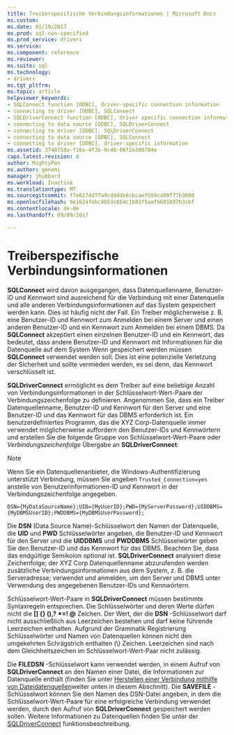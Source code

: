 ```yaml
---
title: Treiberspezifische Verbindungsinformationen | Microsoft Docs
ms.custom: 
ms.date: 01/19/2017
ms.prod: sql-non-specified
ms.prod_service: drivers
ms.service: 
ms.component: reference
ms.reviewer: 
ms.suite: sql
ms.technology:
- drivers
ms.tgt_pltfrm: 
ms.topic: article
helpviewer_keywords:
- SQLConnect function [ODBC], driver-specific connection information
- connecting to driver [ODBC], SQLConnect
- SQLDriverConnect function [ODBC], driver specific connection information
- connecting to data source [ODBC], SQLDriverConnect
- connecting to driver [ODBC], SQLDriverConnect
- connecting to data source [ODBC], SQLConnect
- connecting to driver [ODBC], driver-specific information
ms.assetid: 3748758a-f16a-4f3b-9c40-06f2e300704e
caps.latest.revision: 8
author: MightyPen
ms.author: genemi
manager: jhubbard
ms.workload: Inactive
ms.translationtype: MT
ms.sourcegitcommit: f7e6274d77a9cdd4de6cbcaef559ca99f77b3608
ms.openlocfilehash: 9e1624febc9b53c654c1b01f5aafb601b97b3cbf
ms.contentlocale: de-de
ms.lasthandoff: 09/09/2017

---
```

# <a name="driver-specific-connection-information"></a>Treiberspezifische Verbindungsinformationen
**SQLConnect** wird davon ausgegangen, dass Datenquellenname, Benutzer-ID und Kennwort sind ausreichend für die Verbindung mit einer Datenquelle und alle anderen Verbindungsinformationen auf das System gespeichert werden kann. Dies ist häufig nicht der Fall. Ein Treiber möglicherweise z. B. eine Benutzer-ID und Kennwort zum Anmelden bei einem Server und einen anderen Benutzer-ID und ein Kennwort zum Anmelden bei einem DBMS. Da **SQLConnect** akzeptiert einen einzelnen Benutzer-ID und ein Kennwort, das bedeutet, dass andere Benutzer-ID und Kennwort mit Informationen für die Datenquelle auf dem System Wenn gespeichert werden müssen **SQLConnect** verwendet werden soll. Dies ist eine potenzielle Verletzung der Sicherheit und sollte vermieden werden, es sei denn, das Kennwort verschlüsselt ist.  
  
 **SQLDriverConnect** ermöglicht es dem Treiber auf eine beliebige Anzahl von Verbindungsinformationen in der Schlüsselwort-Wert-Paare der Verbindungszeichenfolge zu definieren. Angenommen Sie, dass ein Treiber Datenquellenname, Benutzer-ID und Kennwort für den Server und eine Benutzer-ID und das Kennwort für das DBMS erforderlich ist. Ein benutzerdefiniertes Programm, das die XYZ Corp-Datenquelle immer verwendet möglicherweise auffordern den Benutzer-IDs und Kennwörtern und erstellen Sie die folgende Gruppe von Schlüsselwort-Wert-Paare oder *Verbindungszeichenfolge* Übergabe an **SQLDriverConnect**:  
  
> [!NOTE]  
>  Wenn Sie ein Datenquellenanbieter, die Windows-Authentifizierung unterstützt Verbindung, müssen Sie angeben `Trusted_Connection=yes` anstelle von Benutzerinformationen-ID und Kennwort in der Verbindungszeichenfolge angegeben.  
  
```  
DSN={MyDataSourceName};UID={MyUserID};PWD={MyServerPassword};UIDDBMS={MyDBMSUserID};PWDDBMS={MyDBMSUserPassword};  
```  
  
 Die **DSN** (Data Source Name)-Schlüsselwort den Namen der Datenquelle, die **UID** und **PWD** Schlüsselwörter angeben, die Benutzer-ID und Kennwort für den Server und die **UIDDBMS**  und **PWDDBMS** Schlüsselwörter geben Sie den Benutzer-ID und das Kennwort für das DBMS. Beachten Sie, dass das endgültige Semikolon optional ist. **SQLDriverConnect** analysiert diese Zeichenfolge; der XYZ Corp Datenquellenname abzurufenden werden zusätzliche Verbindungsinformationen aus dem System, z. B. die Serveradresse; verwendet und anmelden, um den Server und DBMS unter Verwendung des angegebenen Benutzer-IDs und Kennwörtern.  
  
 Schlüsselwort-Wert-Paare in **SQLDriverConnect** müssen bestimmte Syntaxregeln entsprechen. Die Schlüsselwörter und deren Werte dürfen nicht die **[] {} (),? \*=! @** Zeichen. Der Wert, der die **DSN** -Schlüsselwort darf nicht ausschließlich aus Leerzeichen bestehen und darf keine führende Leerzeichen enthalten. Aufgrund der Grammatik Registrierung Schlüsselwörter und Namen von Datenquellen können nicht den umgekehrten Schrägstrich enthalten (\\) Zeichen. Leerzeichen sind nach dem Gleichheitszeichen im Schlüsselwort-Wert-Paar nicht zulässig.  
  
 Die **FILEDSN** -Schlüsselwort kann verwendet werden, in einem Aufruf von **SQLDriverConnect** an den Namen einer Datei, die Informationen zur Datenquelle enthält (finden Sie unter [Herstellen einer Verbindung mithilfe von Dateidatenquellen](../../../odbc/reference/develop-app/connecting-using-file-data-sources.md)weiter unten in diesem Abschnitt). Die **SAVEFILE** -Schlüsselwort können Sie den Namen des DSN-Datei angeben, in dem die Schlüsselwort-Wert-Paare für eine erfolgreiche Verbindung verwendet werden, durch den Aufruf von **SQLDriverConnect** gespeichert werden sollen. Weitere Informationen zu Datenquellen finden Sie unter der [SQLDriverConnect](../../../odbc/reference/syntax/sqldriverconnect-function.md) funktionsbeschreibung.

